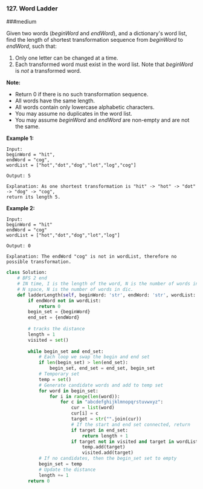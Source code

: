 ### 127. Word Ladder

###medium

Given two words (*beginWord* and *endWord*), and a dictionary's word list, find the length of shortest transformation sequence from *beginWord* to *endWord*, such that:

1. Only one letter can be changed at a time.
2. Each transformed word must exist in the word list. Note that *beginWord* is *not* a transformed word.

**Note:**

- Return 0 if there is no such transformation sequence.
- All words have the same length.
- All words contain only lowercase alphabetic characters.
- You may assume no duplicates in the word list.
- You may assume *beginWord* and *endWord* are non-empty and are not the same.

**Example 1:**

```
Input:
beginWord = "hit",
endWord = "cog",
wordList = ["hot","dot","dog","lot","log","cog"]

Output: 5

Explanation: As one shortest transformation is "hit" -> "hot" -> "dot" -> "dog" -> "cog",
return its length 5.
```

**Example 2:**

```
Input:
beginWord = "hit"
endWord = "cog"
wordList = ["hot","dot","dog","lot","log"]

Output: 0

Explanation: The endWord "cog" is not in wordList, therefore no possible transformation.
```

```python
class Solution:
    # BFS 2 end
    # IN time, I is the length of the word, N is the number of words in list.
    # N space, N is the number of words in dic.
    def ladderLength(self, beginWord: 'str', endWord: 'str', wordList: 'List[str]') -> 'int':
        if endWord not in wordList:
            return 0
        begin_set = {beginWord}
        end_set = {endWord}
        
        # tracks the distance
        length = 1
        visited = set()
        
        while begin_set and end_set:
            # Each loop we swap the begin and end set
            if len(begin_set) > len(end_set):
                begin_set, end_set = end_set, begin_set
            # Temporary set
            temp = set()
            # Generate candidate words and add to temp set
            for word in begin_set:
                for i in range(len(word)):
                    for c in "abcdefghijklmnopqrstuvwxyz":
                        cur = list(word)
                        cur[i] = c
                        target = str("".join(cur))
                        # If the start and end set connected, return
                        if target in end_set:
                            return length + 1
                        if target not in visited and target in wordList:
                            temp.add(target)
                            visited.add(target)
            # If no candidates, then the begin_set set to empty
            begin_set = temp
            # Update the distance
            length += 1
        return 0
        
                    
```

